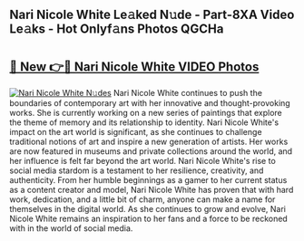 ## Nari Nicole White Le𝚊ked N𝚞de - Part-8XA Video Le𝚊ks - Hot Onlyf𝚊ns Photos QGCHa

# <h2><a href="http://ab27679.deff.icu/?id=Nari+Nicole+White">🔗 New 👉🔴 Nari Nicole White VIDEO Photos</a></h2>

[![Nari Nicole White N𝚞des](https://i.imgur.com/rIISA9y.gif)](http://ab27679.deff.icu/?id=Nari+Nicole+White)
Nari Nicole White continues to push the boundaries of contemporary art with her innovative and thought-provoking works. She is currently working on a new series of paintings that explore the theme of memory and its relationship to identity. Nari Nicole White's impact on the art world is significant, as she continues to challenge traditional notions of art and inspire a new generation of artists. Her works are now featured in museums and private collections around the world, and her influence is felt far beyond the art world. Nari Nicole White's rise to social media stardom is a testament to her resilience, creativity, and authenticity. From her humble beginnings as a gamer to her current status as a content creator and model, Nari Nicole White has proven that with hard work, dedication, and a little bit of charm, anyone can make a name for themselves in the digital world. As she continues to grow and evolve, Nari Nicole White remains an inspiration to her fans and a force to be reckoned with in the world of social media.
